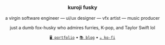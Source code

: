 <h3 align="center">kuroji fusky</h3>
<p align="center">
  a virgin software engineer — ui/ux designer — vfx artist — music producer
</p>
<p align="center">
  just a dumb fox-husky who admires furries, K-pop, and Taylor Swift lol
</p>
<p align="center">
  <a href="https://kurojifusky.com"><code>🖥️ portfolio</code></a>
  &bull;
  <a href="https://blog.kurojifusky.com"><code>📚 blog</code></a>
  &bull;
  <a href="https://ko-fi.com/kuroji_fusky"><code>☕ ko-fi</code></a>
</p>
